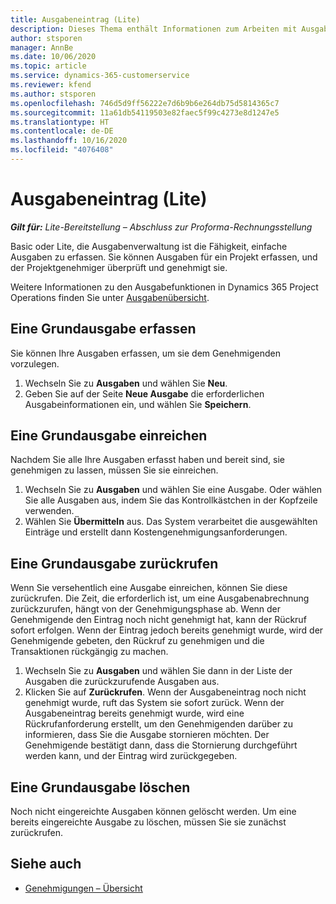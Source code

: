 ```yaml
---
title: Ausgabeneintrag (Lite)
description: Dieses Thema enthält Informationen zum Arbeiten mit Ausgabeneintrag in einer Lite-Bereitstellung.
author: stsporen
manager: AnnBe
ms.date: 10/06/2020
ms.topic: article
ms.service: dynamics-365-customerservice
ms.reviewer: kfend
ms.author: stsporen
ms.openlocfilehash: 746d5d9ff56222e7d6b9b6e264db75d5814365c7
ms.sourcegitcommit: 11a61db54119503e82faec5f99c4273e8d1247e5
ms.translationtype: HT
ms.contentlocale: de-DE
ms.lasthandoff: 10/16/2020
ms.locfileid: "4076408"
---
```

# <a name="expense-entry-lite"></a>Ausgabeneintrag (Lite)

_**Gilt für:** Lite-Bereitstellung – Abschluss zur Proforma-Rechnungsstellung_

Basic oder Lite, die Ausgabenverwaltung ist die Fähigkeit, einfache Ausgaben zu erfassen. Sie können Ausgaben für ein Projekt erfassen, und der Projektgenehmiger überprüft und genehmigt sie.

Weitere Informationen zu den Ausgabefunktionen in Dynamics 365 Project Operations finden Sie unter [Ausgabenübersicht](expense-overview.md).

## <a name="capture-a-basic-expense"></a>Eine Grundausgabe erfassen

Sie können Ihre Ausgaben erfassen, um sie dem Genehmigenden vorzulegen.

1. Wechseln Sie zu **Ausgaben** und wählen Sie **Neu**.
2. Geben Sie auf der Seite **Neue Ausgabe** die erforderlichen Ausgabeinformationen ein, und wählen Sie **Speichern**.

## <a name="submit-a-basic-expense"></a>Eine Grundausgabe einreichen

Nachdem Sie alle Ihre Ausgaben erfasst haben und bereit sind, sie genehmigen zu lassen, müssen Sie sie einreichen.

1. Wechseln Sie zu **Ausgaben** und wählen Sie eine Ausgabe. Oder wählen Sie alle Ausgaben aus, indem Sie das Kontrollkästchen in der Kopfzeile verwenden.
2. Wählen Sie **Übermitteln** aus. Das System verarbeitet die ausgewählten Einträge und erstellt dann Kostengenehmigungsanforderungen.

## <a name="recall-a-basic-expense"></a>Eine Grundausgabe zurückrufen

Wenn Sie versehentlich eine Ausgabe einreichen, können Sie diese zurückrufen. Die Zeit, die erforderlich ist, um eine Ausgabenabrechnung zurückzurufen, hängt von der Genehmigungsphase ab.  Wenn der Genehmigende den Eintrag noch nicht genehmigt hat, kann der Rückruf sofort erfolgen. Wenn der Eintrag jedoch bereits genehmigt wurde, wird der Genehmigende gebeten, den Rückruf zu genehmigen und die Transaktionen rückgängig zu machen.

1. Wechseln Sie zu **Ausgaben** und wählen Sie dann in der Liste der Ausgaben die zurückzurufende Ausgaben aus.
2. Klicken Sie auf **Zurückrufen**. Wenn der Ausgabeneintrag noch nicht genehmigt wurde, ruft das System sie sofort zurück. Wenn der Ausgabeneintrag bereits genehmigt wurde, wird eine Rückrufanforderung erstellt, um den Genehmigenden darüber zu informieren, dass Sie die Ausgabe stornieren möchten. Der Genehmigende bestätigt dann, dass die Stornierung durchgeführt werden kann, und der Eintrag wird zurückgegeben.

## <a name="delete-a-basic-expense"></a>Eine Grundausgabe löschen

Noch nicht eingereichte Ausgaben können gelöscht werden. Um eine bereits eingereichte Ausgabe zu löschen, müssen Sie sie zunächst zurückrufen.

## <a name="see-also"></a>Siehe auch

- [Genehmigungen – Übersicht](../approvals/approvals-overview.md)
